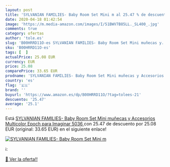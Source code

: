 ```yaml
---
layout: post
title: 'SYLVANIAN FAMILIES- Baby Room Set Mini m al 25.47 % de descuento'
date: 2020-04-18 01:42:54
image: 'https://m.media-amazon.com/images/I/51BWV7B85LL._SL400_.jpg'
comments: true
category: ofertas
author: 'tole.es'
slug: 'B00HRRD11O-es SYLVANIAN FAMILIES- Baby Room Set Mini muñecas y...'
sku: 'B00HRRD11O-es'
tags: [  ]
actualPrice: 25.08 EUR
currency: EUR
price: 25.08
comparePrice: 33.65 EUR
prodname: 'SYLVANIAN FAMILIES- Baby Room Set Mini muñecas y Accesorios  Multicolor  Epoch para Imaginar 5036 '
country: 'es'
flag: '🇪🇸'
brand: ''
buyurl: 'https://www.amazon.es/dp/B00HRRD11O/?tag=tolees-21'
descuento: '25.47'
average: '25.1'
---
```


Está [SYLVANIAN FAMILIES- Baby Room Set Mini muñecas y Accesorios  Multicolor  Epoch para Imaginar 5036 ](https://www.amazon.es/dp/B00HRRD11O/?tag=tolees-21) con 25.47 de descuento por 25.08 EUR (original: 33.65 EUR) en el siguiente enlace!

[![SYLVANIAN FAMILIES- Baby Room Set Mini m](https://m.media-amazon.com/images/I/51BWV7B85LL._SL400_.jpg)](https://www.amazon.es/dp/B00HRRD11O/?tag=tolees-21)

ℹ️:


[🛒 Ver la oferta!!](https://www.amazon.es/dp/B00HRRD11O/?tag=tolees-21)
